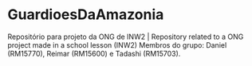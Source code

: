 # GuardioesDaAmazonia
Repositório para projeto da ONG de INW2 | Repository related to a ONG project made in a school lesson (INW2)
Membros do grupo: Daniel (RM15770), Reimar (RM15600) e Tadashi (RM15703).
